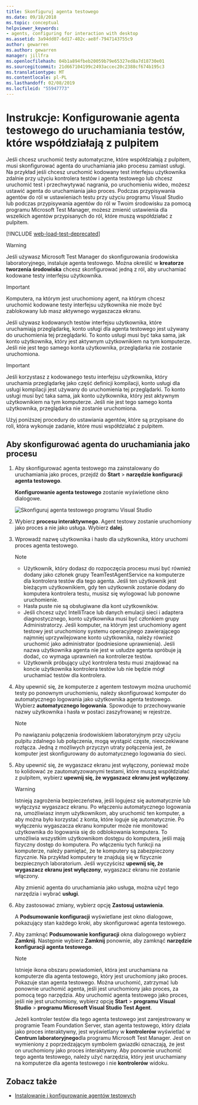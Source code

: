 ```yaml
---
title: Skonfiguruj agenta testowego
ms.date: 09/18/2018
ms.topic: conceptual
helpviewer_keywords:
- agents, configuring for interaction with desktop
ms.assetid: 3a94dd07-6d17-402c-ae8f-7947143755c9
author: gewarren
ms.author: gewarren
manager: jillfra
ms.openlocfilehash: 04b1a894fbeb20059b79e65327ed8a7d18730e01
ms.sourcegitcommit: 21d667104199c2493accec20c2388cf674b195c3
ms.translationtype: MT
ms.contentlocale: pl-PL
ms.lasthandoff: 02/08/2019
ms.locfileid: "55947773"
---
```

# <a name="how-to-set-up-your-test-agent-to-run-tests-that-interact-with-the-desktop"></a>Instrukcje: Konfigurowanie agenta testowego do uruchamiania testów, które współdziałają z pulpitem

Jeśli chcesz uruchomić testy automatyczne, które współdziałają z pulpitem, musi skonfigurować agenta do uruchamiania jako procesu zamiast usługi. Na przykład jeśli chcesz uruchomić kodowany test interfejsu użytkownika zdalnie przy użyciu kontrolera testów i agenta testowego lub chcesz uruchomić test i przechwytywać nagrania, po uruchomieniu wideo, możesz ustawić agenta do uruchamiania jako proces. Podczas przypisywania agentów do ról w ustawieniach testu przy użyciu programu Visual Studio lub podczas przypisywania agentów do ról w Twoim środowisku za pomocą programu Microsoft Test Manager, możesz zmienić ustawienia dla wszelkich agentów przypisanych do ról, które muszą współdziałać z pulpitem.

[!INCLUDE [web-load-test-deprecated](includes/web-load-test-deprecated.md)]

> [!WARNING]
> Jeśli używasz Microsoft Test Manager do skonfigurowania środowiska laboratoryjnego, instaluje agenta testowego. Można określić w **kreatorze tworzenia środowiska** chcesz skonfigurować jedną z ról, aby uruchamiać kodowane testy interfejsu użytkownika.

> [!IMPORTANT]
> Komputera, na którym jest uruchomiony agent, na którym chcesz uruchomić kodowane testy interfejsu użytkownika nie może być zablokowany lub masz aktywnego wygaszacza ekranu.

Jeśli używasz kodowanych testów interfejsu użytkownika, które uruchamiają przeglądarkę, konto usługi dla agenta testowego jest używany do uruchomienia tej przeglądarki. To konto usługi musi być taka sama, jak konto użytkownika, który jest aktywnym użytkownikiem na tym komputerze. Jeśli nie jest tego samego konta użytkownika, przeglądarka nie zostanie uruchomiona.

> [!IMPORTANT]
> Jeśli korzystasz z kodowanego testu interfejsu użytkownika, który uruchamia przeglądarkę jako część definicji kompilacji, konto usługi dla usługi kompilacji jest używany do uruchomienia tej przeglądarki. To konto usługi musi być taka sama, jak konto użytkownika, który jest aktywnym użytkownikiem na tym komputerze. Jeśli nie jest tego samego konta użytkownika, przeglądarka nie zostanie uruchomiona.

Użyj poniższej procedury do ustawiania agentów, które są przypisane do roli, która wykonuje zadanie, które musi współdziałać z pulpitem.

## <a name="to-set-up-an-agent-to-run-as-a-process"></a>Aby skonfigurować agenta do uruchamiania jako procesu

1. Aby skonfigurować agenta testowego ma zainstalowany do uruchamiania jako proces, przejdź do **Start** > **narzędzie konfiguracji agenta testowego**.

   **Konfigurowanie agenta testowego** zostanie wyświetlone okno dialogowe.

   ![Skonfiguruj agenta testowego programu Visual Studio](media/configure-test-agent.png)

2. Wybierz **procesu interaktywnego**. Agent testowy zostanie uruchomiony jako proces a nie jako usługa. Wybierz **dalej**.

3. Wprowadź nazwę użytkownika i hasło dla użytkownika, który uruchomi proces agenta testowego.

   > [!NOTE]
   > - Użytkownik, który dodasz do rozpoczęcia procesu musi być również dodany jako członek grupy TeamTestAgentService na komputerze dla kontrolera testów dla tego agenta. Jeśli ten użytkownik jest bieżącym użytkownikiem, gdy ten użytkownik zostanie dodany do komputera kontrolera testu, musisz się wylogować lub ponowne uruchomienie.
   > - Hasła puste nie są obsługiwane dla kont użytkowników.
   > - Jeśli chcesz użyć IntelliTrace lub danych emulacji sieci i adaptera diagnostycznego, konto użytkownika musi być członkiem grupy Administratorzy. Jeśli komputer, na którym jest uruchomiony agent testowy jest uruchomiony systemu operacyjnego zawierającego najmniej uprzywilejowane konto użytkownika, należy również uruchomić jako administrator (podniesione uprawnienia). Jeśli nazwa użytkownika agenta nie jest w usłudze agenta spróbuje ją dodać, co wymaga uprawnień na kontrolerze testów.
   > - Użytkownik próbujący użyć kontrolera testu musi znajdować na koncie użytkownika kontrolera testów lub nie będzie mógł uruchamiać testów dla kontrolera.

4. Aby upewnić się, że komputerze z agentem testowym można uruchomić testy po ponownym uruchomieniu, należy skonfigurować komputer do automatycznego logowania jako użytkownika agenta testowego. Wybierz **automatycznego logowania**. Spowoduje to przechowywanie nazwy użytkownika i hasła w postaci zaszyfrowanej w rejestrze.

   > [!NOTE]
   > Po nawiązaniu połączenia środowiskiem laboratoryjnym przy użyciu pulpitu zdalnego lub połączenia, mogą wystąpić częste, nieoczekiwane rozłącza. Jedną z możliwych przyczyn utraty połączenia jest, że komputer jest skonfigurowany do automatycznego logowania do sieci.

5. Aby upewnić się, że wygaszacz ekranu jest wyłączony, ponieważ może to kolidować ze zautomatyzowanymi testami, które muszą współdziałać z pulpitem, wybierz **upewnij się, że wygaszacz ekranu jest wyłączony**.

   > [!WARNING]
   > Istnieją zagrożenia bezpieczeństwa, jeśli logujesz się automatycznie lub wyłączysz wygaszacz ekranu. Po włączeniu automatycznego logowania na, umożliwiasz innym użytkownikom, aby uruchomić ten komputer, a aby można było korzystać z konta, które loguje się automatycznie. Po wyłączeniu wygaszacza ekranu komputer może nie monitować użytkownika do logowania się do odblokowania komputera. To umożliwia wszystkim użytkownikom dostępu do komputera, jeśli mają fizyczny dostęp do komputera. Po włączeniu tych funkcji na komputerze, należy pamiętać, że te komputery są zabezpieczony fizycznie. Na przykład komputery te znajdują się w fizycznie bezpiecznych laboratorium. Jeśli wyczyścisz **upewnij się, że wygaszacz ekranu jest wyłączony**, wygaszacz ekranu nie zostanie włączony.

   Aby zmienić agenta do uruchamiania jako usługa, można użyć tego narzędzia i wybrać **usługi**.

6. Aby zastosować zmiany, wybierz opcję **Zastosuj ustawienia**.

   A **Podsumowanie konfiguracji** wyświetlane jest okno dialogowe, pokazujący stan każdego kroki, aby skonfigurować agenta testowego.

7. Aby zamknąć **Podsumowanie konfiguracji** okna dialogowego wybierz **Zamknij**. Następnie wybierz **Zamknij** ponownie, aby zamknąć **narzędzie konfiguracji agenta testowego**.

   > [!NOTE]
   > Istnieje ikona obszaru powiadomień, która jest uruchamiana na komputerze dla agenta testowego, który jest uruchomiony jako proces. Pokazuje stan agenta testowego. Można uruchomić, zatrzymać lub ponownie uruchomić agenta, jeśli jest uruchomiony jako proces, za pomocą tego narzędzia. Aby uruchomić agenta testowego jako proces, jeśli nie jest uruchomiony, wybierz opcję **Start** > **programu Visual Studio** > **programu Microsoft Visual Studio Test Agent**.

   Jeżeli kontroler testów dla tego agenta testowego jest zarejestrowany w programie Team Foundation Server, stan agenta testowego, który działa jako proces interaktywny, jest wyświetlany w **kontrolerów** wyświetlać w **Centrum laboratoryjnego**dla programu Microsoft Test Manager. Jest on wymieniony z poprzedzającym symbolem gwiazdki oznaczają, że jest on uruchomiony jako proces interaktywny. Aby ponownie uruchomić tego agenta testowego, należy użyć narzędzia, który jest uruchamiany na komputerze dla agenta testowego i nie **kontrolerów** widoku.

## <a name="see-also"></a>Zobacz także

- [Instalowanie i konfigurowanie agentów testowych](../test/lab-management/install-configure-test-agents.md)